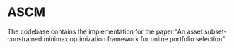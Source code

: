 # ASCM
The codebase contains the implementation for the paper "An asset subset-constrained minimax optimization framework for online portfolio selection"
